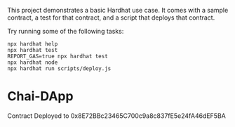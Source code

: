 This project demonstrates a basic Hardhat use case. It comes with a sample contract, a test for that contract, and a script that deploys that contract.

Try running some of the following tasks:

```shell
npx hardhat help
npx hardhat test
REPORT_GAS=true npx hardhat test
npx hardhat node
npx hardhat run scripts/deploy.js
```
# Chai-DApp

Contract Deployed to 0x8E72BBc23465C700c9a8c837fE5e24fA46dEF5BA

